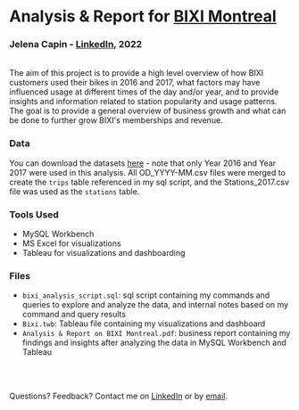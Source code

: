 # Analysis & Report for [BIXI Montreal](https://bixi.com/en)
### Jelena Capin - [LinkedIn](https://www.linkedin.com/in/jelena-capin), 2022
<br>
The aim of this project is to provide a high level overview of how BIXI customers used their bikes in 2016 and 2017, what factors may have influenced usage at different times of the day and/or year, and to provide insights and information related to station popularity and usage patterns. The goal is to provide a general overview of business growth and what can be done to further grow BIXI's memberships and revenue. 
<br>

### Data
You can download the datasets [here](https://www.bixi.com/en/open-data) - note that only Year 2016 and Year 2017 were used in this analysis. All OD_YYYY-MM.csv files were merged to create the `trips` table referenced in my sql script, and the Stations_2017.csv file was used as the `stations` table. 
<br>

### Tools Used
* MySQL Workbench
* MS Excel for visualizations
* Tableau for visualizations and dashboarding 


### Files
* `bixi_analysis_script.sql`: sql script containing my commands and queries to explore and analyze the data, and internal notes based on my command and query results
* `Bixi.twb`: Tableau file containing my visualizations and dashboard 
* `Analysis & Report on BIXI Montreal.pdf`: business report containing my findings and insights after analyzing the data in MySQL Workbench and Tableau
<br>
<br>

Questions? Feedback? Contact me on [LinkedIn](https://www.linkedin.com/in/jelena-capin) or by [email](mailto:jelena.a.capin@gmail.com).
